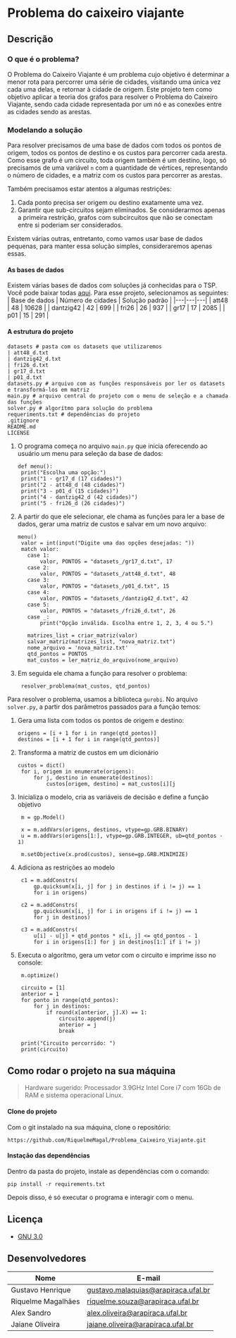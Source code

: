 # Problema do caixeiro viajante
## Descrição
### O que é o problema?
O Problema do Caixeiro Viajante é um problema cujo objetivo é determinar a menor rota para percorrer uma série de cidades, visitando uma única vez cada uma delas, e retornar à cidade de origem. Este projeto tem como objetivo aplicar a teoria dos grafos para resolver o Problema do Caixeiro Viajante, sendo cada cidade representada por um nó e as conexões entre as cidades sendo as arestas.

### Modelando a solução
Para resolver precisamos de uma base de dados com todos os pontos de origem, todos os pontos de destino e os custos para percorrer cada aresta. Como esse grafo é um circuíto, toda origem também é um destino, logo, só precisamos de uma variável `n` com a quantidade de vértices, representando o número de cidades, e a matriz com os custos para percorrer as arestas.

Também precisamos estar atentos a algumas restrições:
1. Cada ponto precisa ser origem ou destino exatamente uma vez.
2. Garantir que sub-circuitos sejam eliminados. Se considerarmos apenas a primeira restrição, grafos com subcircuitos que não se conectam entre si poderiam ser considerados.

Existem várias outras, entretanto, como vamos usar base de dados pequenas, para manter essa solução simples, consideraremos apenas essas.

#### As bases de dados
Existem várias bases de dados com soluções já conhecidas para o TSP. Você pode baixar todas [aqui](http://comopt.ifi.uni-heidelberg.de/software/TSPLIB95/tsp/). Para esse projeto, selecionamos as seguintes:
| Base de dados | Número de cidades | Solução padrão |
|---|---|---|
| att48 | 48 | 10628 | 
| dantzig42 | 42 | 699 |
| fri26 | 26 | 937 |
| gr17 | 17 | 2085 |
| p01 | 15 | 291 |

#### A estrutura do projeto
```
datasets # pasta com os datasets que utilizaremos
| att48_d.txt
| dantzig42_d.txt
| fri26_d.txt
| gr17_d.txt
| p01_d.txt
datasets.py # arquivo com as funções responsáveis por ler os datasets e transformá-los em matriz
main.py # arquivo central do projeto com o menu de seleção e a chamada das funções
solver.py # algorítmo para solução do problema
requeriments.txt # dependências do projeto
.gitignore
README.md
LICENSE 
```

1. O programa começa no arquivo `main.py` que inicia oferecendo ao usuário um menu para seleção da base de dados:
   ```
   def menu():
    print("Escolha uma opção:")
    print("1 - gr17_d (17 cidades)")
    print("2 - att48_d (48 cidades)")
    print("3 - p01_d (15 cidades)")
    print("4 - dantzig42_d (42 cidades)")
    print("5 - fri26_d (26 cidades)")
   ```
2. A partir do que ele selecionar, ele chama as funções para ler a base de dados, gerar uma matriz de custos e salvar em um novo arquivo:
   ```
   menu()
    valor = int(input("Digite uma das opções desejadas: "))
    match valor:
      case 1:
          valor, PONTOS = "datasets_/gr17_d.txt", 17
      case 2:
          valor, PONTOS = "datasets_/att48_d.txt", 48
      case 3:
          valor, PONTOS = "datasets_/p01_d.txt", 15
      case 4:
          valor, PONTOS = "datasets_/dantzig42_d.txt", 42
      case 5:
          valor, PONTOS = "datasets_/fri26_d.txt", 26
      case _:
          print("Opção inválida. Escolha entre 1, 2, 3, 4 ou 5.")

      matrizes_list = criar_matriz(valor)
      salvar_matriz(matrizes_list, "nova_matriz.txt")
      nome_arquivo = 'nova_matriz.txt'
      qtd_pontos = PONTOS
      mat_custos = ler_matriz_do_arquivo(nome_arquivo)
   ```
3. Em seguida ele chama a função para resolver o problema:
   ```
    resolver_problema(mat_custos, qtd_pontos)
   ```
Para resolver o problema, usamos a biblioteca `gurobi`. No arquivo `solver.py`, a partir dos parâmetros passados para a função temos:
1. Gera uma lista com todos os pontos de origem e destino:
   ```
   origens = [i + 1 for i in range(qtd_pontos)]
   destinos = [i + 1 for i in range(qtd_pontos)]
   ```
2. Transforma a matriz de custos em um dicionário
   ```
   custos = dict()
    for i, origem in enumerate(origens):
        for j, destino in enumerate(destinos):
            custos[origem, destino] = mat_custos[i][j
   ```
3. Inicializa o modelo, cria as variáveis de decisão e define a função objetivo
   ```
    m = gp.Model()

    x = m.addVars(origens, destinos, vtype=gp.GRB.BINARY)
    u = m.addVars(origens[1:], vtype=gp.GRB.INTEGER, ub=qtd_pontos - 1)

    m.setObjective(x.prod(custos), sense=gp.GRB.MINIMIZE)
   ```
4. Adiciona as restrições ao modelo
   ```
    c1 = m.addConstrs(
        gp.quicksum(x[i, j] for j in destinos if i != j) == 1
        for i in origens)

    c2 = m.addConstrs(
        gp.quicksum(x[i, j] for i in origens if i != j) == 1
        for j in destinos)

    c3 = m.addConstrs(
        u[i] - u[j] + qtd_pontos * x[i, j] <= qtd_pontos - 1
        for i in origens[1:] for j in destinos[1:] if i != j)
    ```
5. Executa o algorítmo, gera um vetor com o circuito e imprime isso no console:
   ```
    m.optimize()

    circuito = [1]
    anterior = 1
    for ponto in range(qtd_pontos):
        for j in destinos:
            if round(x[anterior, j].X) == 1:
                circuito.append(j)
                anterior = j
                break

    print("Circuito percorrido: ")
    print(circuito)
   ```
   
## Como rodar o projeto na sua máquina
> Hardware sugerido: Processador 3.9GHz Intel Core i7 com 16Gb de RAM e sistema operacional Linux.

#### Clone do projeto 
Com o git instalado na sua máquina, clone o repositório:
```
https://github.com/RiquelmeMagal/Problema_Caixeiro_Viajante.git
```
#### Instação das dependências
Dentro da pasta do projeto, instale as dependências com o comando:
```
pip install -r requirements.txt
```
Depois disso, é só executar o programa e interagir com o menu.

## Licença
- [GNU 3.0](https://github.com/RiquelmeMagal/Problema_Caixeiro_Viajante/blob/main/LICENSE)

## Desenvolvedores
| Nome | E-mail |
| --- | --- |
| Gustavo Henrique | [gustavo.malaquias@arapiraca.ufal.br](mailto:gustavo.malaquias@arapiraca.ufal.br) |
| Riquelme Magalhães | [riquelme.souza@arapiraca.ufal.br](mailto:riquelme.souza@arapiraca.ufal.br) |
| Alex Sandro | [alex.oliveira@arapiraca.ufal.br](mailto:alex.oliveira@arapiraca.ufal.br) |
| Jaiane Oliveira | [jaiane.oliveira@arapiraca.ufal.br](mailto:jaiane.oliveira@arapiraca.ufal.br) |

